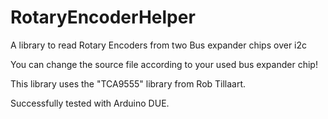 # RotaryEncoderHelper
 A library to read Rotary Encoders from two Bus expander chips over i2c
 
 You can change the source file according to your used bus expander chip!
 
 This library uses the "TCA9555" library from Rob Tillaart. 

Successfully tested with Arduino DUE.
